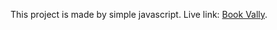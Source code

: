 This project is made by simple javascript. Live link: [Book Vally](https://jovial-kilby-93b87d.netlify.app/).
